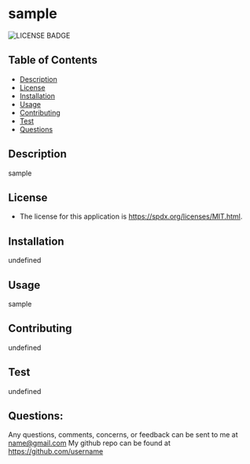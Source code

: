 # sample
  ![LICENSE BADGE](https://img.shields.io/badge/license-MIT-brightgreen?style=for-the-badge)

  ## Table of Contents
  * [Description](#description)
  * [License](#license)
  * [Installation](#installation)
  * [Usage](#usage)
  * [Contributing](#contributing)
  * [Test](#test)
  * [Questions](#questions)
  
  ## Description
  sample
  ## License
  * The license for this application is https://spdx.org/licenses/MIT.html.
  ## Installation
  undefined
  ## Usage
  sample
  ## Contributing
  undefined
  ## Test
  undefined

  ## Questions:
  Any questions, comments, concerns, or feedback can be sent to me at name@gmail.com
  My github repo can be found at https://github.com/username
